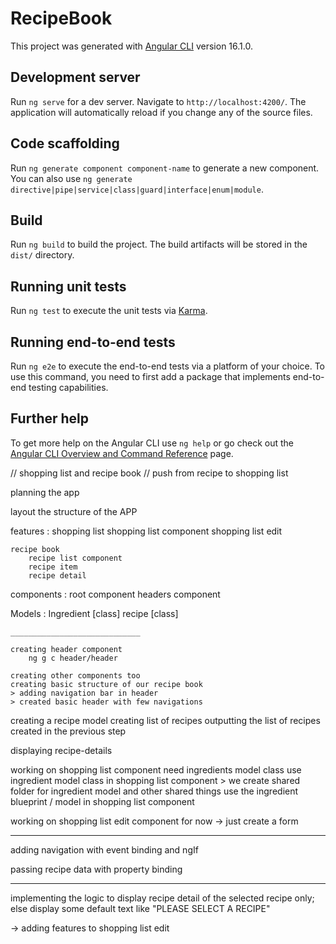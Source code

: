 # RecipeBook

This project was generated with [Angular CLI](https://github.com/angular/angular-cli) version 16.1.0.

## Development server

Run `ng serve` for a dev server. Navigate to `http://localhost:4200/`. The application will automatically reload if you change any of the source files.

## Code scaffolding

Run `ng generate component component-name` to generate a new component. You can also use `ng generate directive|pipe|service|class|guard|interface|enum|module`.

## Build

Run `ng build` to build the project. The build artifacts will be stored in the `dist/` directory.

## Running unit tests

Run `ng test` to execute the unit tests via [Karma](https://karma-runner.github.io).

## Running end-to-end tests

Run `ng e2e` to execute the end-to-end tests via a platform of your choice. To use this command, you need to first add a package that implements end-to-end testing capabilities.

## Further help

To get more help on the Angular CLI use `ng help` or go check out the [Angular CLI Overview and Command Reference](https://angular.io/cli) page.



// shopping list and recipe book 
// push from recipe to shopping list 


planning the app 

layout the structure of the APP 

features : 
    shopping list
        shopping list component
        shopping list edit

    recipe book
        recipe list component
        recipe item
        recipe detail

components : 
    root component
    headers component

Models : 
    Ingredient [class]
    recipe [class]


    _____________________________

    creating header component 
        ng g c header/header 
    
    creating other components too
    creating basic structure of our recipe book
    > adding navigation bar in header 
    > created basic header with few navigations 

creating a recipe model
creating list of recipes
outputting the list of recipes created in the previous step

displaying recipe-details  

working on shopping list component
    need ingredients model class
    use ingredient model class in shopping list component
    > we create shared folder for ingredient model and other shared things
    use the ingredient blueprint / model in shopping list component

working on shopping list edit component
    for now -> just create a form
_________________________________________
    
adding navigation with event binding and ngIf

passing recipe data with property binding
    

_______________________________________________

implementing the logic to display recipe detail of the selected recipe only; else display some default text like "PLEASE SELECT A RECIPE"


-> adding features to shopping list edit 

